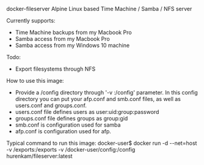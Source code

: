 docker-fileserver
Alpine Linux based Time Machine / Samba / NFS server

Currently supports:
- Time Machine backups from my Macbook Pro
- Samba access from my Macbook Pro
- Samba access from my Windows 10 machine

Todo:
- Export filesystems through NFS


How to use this image:
- Provide a /config directory through '-v <path to config>:/config' parameter. In this config directory you can put your afp.conf and smb.conf files, as well as users.conf and groups.conf.
- users.conf file defines users as user:uid:group:password
- groups.conf file defines groups as group:gid
- smb.conf is configuration used for samba
- afp.conf is configuration used for afp.
  
Typical command to run this image:
docker-user$ docker run -d --net=host -v /exports:/exports -v /docker-user/config:/config hurenkam/fileserver:latest
